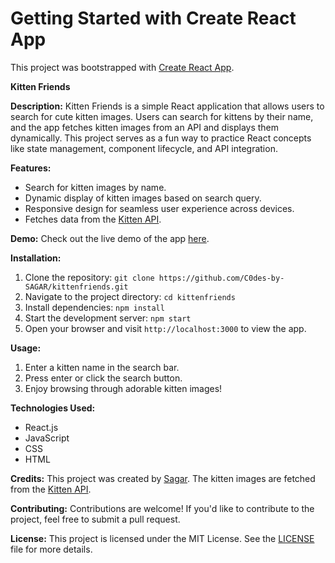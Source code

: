 # Getting Started with Create React App

This project was bootstrapped with [Create React App](https://github.com/facebook/create-react-app).

**Kitten Friends**

**Description:**
Kitten Friends is a simple React application that allows users to search for cute kitten images. Users can search for kittens by their name, and the app fetches kitten images from an API and displays them dynamically. This project serves as a fun way to practice React concepts like state management, component lifecycle, and API integration.

**Features:**
- Search for kitten images by name.
- Dynamic display of kitten images based on search query.
- Responsive design for seamless user experience across devices.
- Fetches data from the [Kitten API](https://thecatapi.com/).

**Demo:**
Check out the live demo of the app [here](https://c0des-by-sagar.github.io/kittenfriends/).

**Installation:**
1. Clone the repository: `git clone https://github.com/C0des-by-SAGAR/kittenfriends.git`
2. Navigate to the project directory: `cd kittenfriends`
3. Install dependencies: `npm install`
4. Start the development server: `npm start`
5. Open your browser and visit `http://localhost:3000` to view the app.

**Usage:**
1. Enter a kitten name in the search bar.
2. Press enter or click the search button.
3. Enjoy browsing through adorable kitten images!

**Technologies Used:**
- React.js
- JavaScript
- CSS
- HTML

**Credits:**
This project was created by [Sagar](https://github.com/C0des-by-SAGAR). The kitten images are fetched from the [Kitten API](https://thecatapi.com/).

**Contributing:**
Contributions are welcome! If you'd like to contribute to the project, feel free to submit a pull request.

**License:**
This project is licensed under the MIT License. See the [LICENSE](https://github.com/C0des-by-SAGAR/kittenfriends/blob/main/LICENSE) file for more details.
